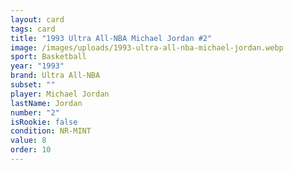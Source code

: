 ```yaml
---
layout: card
tags: card
title: "1993 Ultra All-NBA Michael Jordan #2"
image: /images/uploads/1993-ultra-all-nba-michael-jordan.webp
sport: Basketball
year: "1993"
brand: Ultra All-NBA
subset: ""
player: Michael Jordan
lastName: Jordan
number: "2"
isRookie: false
condition: NR-MINT
value: 8
order: 10
---
```

